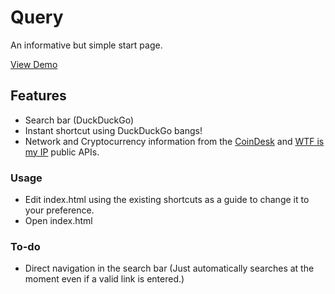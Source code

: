 # Query
An informative but simple start page.

[View Demo](https://aidengilmartin.github.io/query/)

## Features

  - Search bar (DuckDuckGo)
  - Instant shortcut using DuckDuckGo bangs!
  - Network and Cryptocurrency information from the [CoinDesk](https://www.coindesk.com/) and [WTF is my IP](https://wtfismyip.com/) public APIs.

### Usage

  - Edit index.html using the existing shortcuts as a guide to change it to your preference.
  - Open index.html

### To-do

  - Direct navigation in the search bar (Just automatically searches at the moment even if a valid link is entered.)

